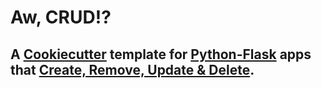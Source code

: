 # Aw, CRUD!?

## A [Cookiecutter](https://www.cookiecutter.io/) template for [Python-Flask](https://flask.palletsprojects.com/en/3.0.x/) apps that [Create, Remove, Update & Delete](https://en.m.wikipedia.org/wiki/Create,_read,_update_and_delete).

